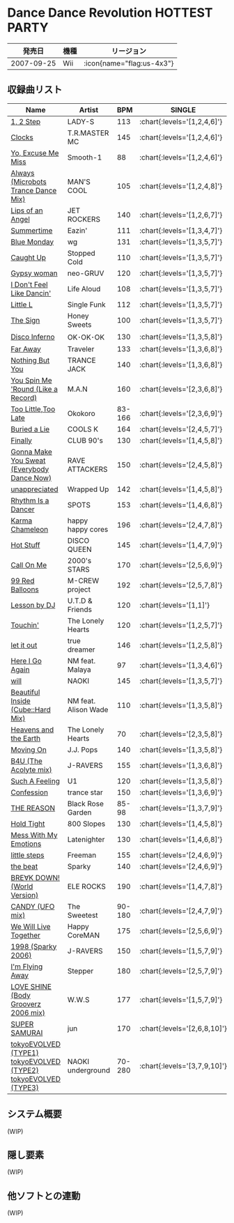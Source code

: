 # Dance Dance Revolution HOTTEST PARTY

|発売日|機種|リージョン|
|------|----|---------|
|2007-09-25|Wii| :icon{name="flag:us-4x3"} |

## 収録曲リスト

|Name|Artist|BPM|SINGLE|
|----|------|---|------|
|[1, 2 Step](/wii-us/hottest/1-2-step)|LADY-S|113| :chart{:levels='[1,2,4,6]'} |
|[Clocks](/wii-us/hottest/clocks)|T.R.MASTER MC|145| :chart{:levels='[1,2,4,6]'} |
|[Yo, Excuse Me Miss](/wii-us/hottest/yo-excuse-me-miss)|Smooth-1|88| :chart{:levels='[1,2,4,6]'} |
|[Always (Microbots Trance Dance Mix)](/wii-us/hottest/always)|MAN'S COOL|105| :chart{:levels='[1,2,4,8]'} |
|[Lips of an Angel](/wii-us/hottest/lips-of-an-angel)|JET ROCKERS|140| :chart{:levels='[1,2,6,7]'} |
|[Summertime](/wii-us/hottest/summertime)|Eazin'|111| :chart{:levels='[1,3,4,7]'} |
|[Blue Monday](/wii-us/hottest/blue-monday)|wg|131| :chart{:levels='[1,3,5,7]'} |
|[Caught Up](/wii-us/hottest/caught-up)|Stopped Cold|110| :chart{:levels='[1,3,5,7]'} |
|[Gypsy woman](/wii-us/hottest/gypsy-woman)|neo-GRUV|120| :chart{:levels='[1,3,5,7]'} |
|[I Don't Feel Like Dancin'](/wii-us/hottest/i-dont-feel-like-dancin)|Life Aloud|108| :chart{:levels='[1,3,5,7]'} |
|[Little L](/wii-us/hottest/little-l)|Single Funk|112| :chart{:levels='[1,3,5,7]'} |
|[The Sign](/wii-us/hottest/the-sign)|Honey Sweets|100| :chart{:levels='[1,3,5,7]'} |
|[Disco Inferno](/wii-us/hottest/disco-inferno)|OK･OK･OK|130| :chart{:levels='[1,3,5,8]'} |
|[Far Away](/wii-us/hottest/far-away)|Traveler|133| :chart{:levels='[1,3,6,8]'} |
|[Nothing But You](/wii-us/hottest/nothing-but-you)|TRANCE JACK|140| :chart{:levels='[1,3,6,8]'} |
|[You Spin Me 'Round (Like a Record)](/wii-us/hottest/you-spin-me-round)|M.A.N|160| :chart{:levels='[2,3,6,8]'} |
|[Too Little,Too Late](/wii-us/hottest/too-little-too-late)|Okokoro|83-166| :chart{:levels='[2,3,6,9]'} |
|[Buried a Lie](/wii-us/hottest/buried-a-lie)|COOLS K|164| :chart{:levels='[2,4,5,7]'} |
|[Finally](/wii-us/hottest/finally)|CLUB 90's|130| :chart{:levels='[1,4,5,8]'} |
|[Gonna Make You Sweat (Everybody Dance Now)](/wii-us/hottest/gonna-make-you-sweat)|RAVE ATTACKERS|150| :chart{:levels='[2,4,5,8]'} |
|[unappreciated](/wii-us/hottest/unappreciated)|Wrapped Up|142| :chart{:levels='[1,4,5,8]'} |
|[Rhythm Is a Dancer](/wii-us/hottest/rhythm-is-a-dancer)|SPOTS|153| :chart{:levels='[1,4,6,8]'} |
|[Karma Chameleon](/wii-us/hottest/karma-chameleon)|happy happy cores|196| :chart{:levels='[2,4,7,8]'} |
|[Hot Stuff](/wii-us/hottest/hot-stuff)|DISCO QUEEN|145| :chart{:levels='[1,4,7,9]'} |
|[Call On Me](/wii-us/hottest/call-on-me)|2000's STARS|170| :chart{:levels='[2,5,6,9]'} |
|[99 Red Balloons](/wii-us/hottest/99-red-balloons)|M-CREW project|192| :chart{:levels='[2,5,7,8]'} |
|[Lesson by DJ](/wii-us/hottest/lesson-by-dj)|U.T.D & Friends|120| :chart{:levels='[1,1]'} |
|[Touchin'](/wii-us/hottest/touchin)|The Lonely Hearts|120| :chart{:levels='[1,2,5,7]'} |
|[let it out](/wii-us/hottest/let-it-out)|true dreamer|146| :chart{:levels='[1,2,5,8]'} |
|[Here I Go Again](/wii-us/hottest/here-i-go-again)|NM feat. Malaya|97| :chart{:levels='[1,3,4,6]'} |
|[will](/wii-us/hottest/will)|NAOKI|145| :chart{:levels='[1,3,5,7]'} |
|[Beautiful Inside (Cube::Hard Mix)](/wii-us/hottest/beautiful-inside)|NM feat. Alison Wade|110| :chart{:levels='[1,3,5,8]'} |
|[Heavens and the Earth](/wii-us/hottest/heavens-and-the-earth)|The Lonely Hearts|70| :chart{:levels='[2,3,5,8]'} |
|[Moving On](/wii-us/hottest/moving-on)|J.J. Pops|140| :chart{:levels='[1,3,5,8]'} |
|[B4U (The Acolyte mix)](/wii-us/hottest/b4u-the-acolyte)|J-RAVERS|155| :chart{:levels='[1,3,6,8]'} |
|[Such A Feeling](/wii-us/hottest/such-a-feeling)|U1|120| :chart{:levels='[1,3,5,8]'} |
|[Confession](/wii-us/hottest/confession)|trance star|150| :chart{:levels='[1,3,6,9]'} |
|[THE REASON](/wii-us/hottest/the-reason)|Black Rose Garden|85-98| :chart{:levels='[1,3,7,9]'} |
|[Hold Tight](/wii-us/hottest/hold-tight)|800 Slopes|130| :chart{:levels='[1,4,5,8]'} |
|[Mess With My Emotions](/wii-us/hottest/mess-with-my-emotions)|Latenighter|130| :chart{:levels='[1,4,6,8]'} |
|[little steps](/wii-us/hottest/little-steps)|Freeman|155| :chart{:levels='[2,4,6,9]'} |
|[the beat](/wii-us/hottest/the-beat)|Sparky|140| :chart{:levels='[2,4,6,9]'} |
|[BRE∀K DOWN! (World Version)](/wii-us/hottest/break-down-world)|ELE ROCKS|190| :chart{:levels='[1,4,7,8]'} |
|[CANDY (UFO mix)](/wii-us/hottest/candy-ufo)|The Sweetest|90-180| :chart{:levels='[2,4,7,9]'} |
|[We Will Live Together](/wii-us/hottest/we-will-live-together)|Happy CoreMAN|175| :chart{:levels='[2,5,6,9]'} |
|[1998 (Sparky 2006)](/wii-us/hottest/1998-sparky)|J-RAVERS|150| :chart{:levels='[1,5,7,9]'} |
|[I'm Flying Away](/wii-us/hottest/im-flying-away)|Stepper|180| :chart{:levels='[2,5,7,9]'} |
|[LOVE SHINE (Body Grooverz 2006 mix)](/wii-us/hottest/love-shine-body-grooverz)|W.W.S|177| :chart{:levels='[1,5,7,9]'} |
|[SUPER SAMURAI](/wii-us/hottest/super-samurai)|jun|170| :chart{:levels='[2,6,8,10]'} |
|[tokyoEVOLVED (TYPE1)](/wii-us/hottest/tokyoevolved-type1)<br/>[tokyoEVOLVED (TYPE2)](/wii-us/hottest/tokyoevolved-type2)<br/>[tokyoEVOLVED (TYPE3)](/wii-us/hottest/tokyoevolved-type3)|NAOKI underground|70-280| :chart{:levels='[3,7,9,10]'} |

## システム概要

(WIP)

## 隠し要素

(WIP)

## 他ソフトとの連動

(WIP)
